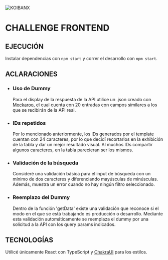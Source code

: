 ![KOIBANX](https://static.wixstatic.com/media/8974d4_1a120064e09245c09fec8d379f4e3b3c~mv2.png/v1/fill/w_360,h_70,al_c,q_85,usm_0.66_1.00_0.01/Productos_KOIBANX-05.webp)

# CHALLENGE FRONTEND

## EJECUCI&Oacute;N

Instalar dependencias con `npm start` y correr el desarrollo con `npm start`.

## ACLARACIONES

- ### Uso de Dummy

  Para el display de la respuesta de la API utilice un .json creado con [Mockaroo](https://www.mockaroo.com/), el cual cuenta con 20 entradas con campos similares a los que se recibir&aacute;n de la API real.

- ### IDs repetidos

  Por lo mencionado anteriormente, los IDs generados por el template cuentan con 24 caracteres, por lo que decid&iacute; recortarlos en la exhibici&oacute;n de la tabla y dar un mejor resultado visual. Al muchos IDs compartir algunos caracteres, en la tabla parecieran ser los mismos.

- ### Validaci&oacute;n de la b&uacute;squeda

  Consider&eacute; una validaci&oacute;n b&aacute;sica para el input de b&uacute;squeda con un m&iacute;nimo de dos caracteres y diferenciando may&uacute;sculas de min&uacute;sculas. Adem&aacute;s, muestra un error cuando no hay ning&uacute;n filtro seleccionado.

- ### Reemplazo del Dummy

  Dentro de la funci&oacute;n 'getData' existe una validaci&oacute;n que reconoce si el modo en el que se est&aacute; trabajando es producci&oacute;n o desarrollo. Mediante esta validaci&oacute;n autom&aacute;ticamente se reemplaza el dummy por una solicitud a la API con los query params indicados.

## TECNOLOG&Iacute;AS

Utilic&eacute; &uacute;nicamente React con TypeScript y [ChakraUI](https://chakra-ui.com/) para los estilos.
